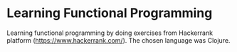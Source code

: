 # Learning Functional Programming
Learning functional programming by doing exercises from Hackerrank platform (https://www.hackerrank.com/). The chosen language was Clojure.
